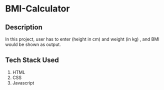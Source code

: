 # BMI-Calculator
## Description
In this project, user has to enter (height in cm) and weight (in kg) , and BMI would be shown as output.

## Tech Stack Used
1. HTML
2. CSS 
3. Javascript



